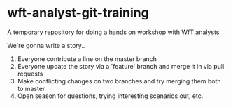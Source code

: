 # wft-analyst-git-training
A temporary repository for doing a hands on workshop with WfT analysts

We're gonna write a story..

1. Everyone contribute a line on the master branch
2. Everyone update the story via a 'feature' branch and merge it in via pull requests
3. Make conflicting changes on two branches and try merging them both to master
4. Open season for questions, trying interesting scenarios out, etc.
